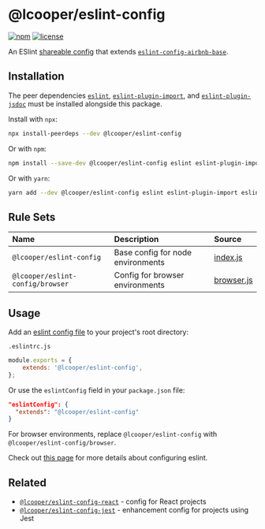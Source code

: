 # @lcooper/eslint-config

[![npm][npm-badge]][npm-link]
[![license][license-badge]][license-link]

An ESlint [shareable config](https://eslint.org/docs/developer-guide/shareable-configs) that extends [`eslint-config-airbnb-base`](https://www.npmjs.com/package/eslint-config-airbnb-base).

## Installation

The peer dependencies [`eslint`](https://www.npmjs.com/package/eslint), [`eslint-plugin-import`](https://www.npmjs.com/package/eslint-plugin-import), and [`eslint-plugin-jsdoc`](https://www.npmjs.com/package/eslint-plugin-jsdoc) must be installed alongside this package.

Install with `npx`:

```bash
npx install-peerdeps --dev @lcooper/eslint-config
```

Or with `npm`:

```bash
npm install --save-dev @lcooper/eslint-config eslint eslint-plugin-import eslint-plugin-jsdoc
```

Or with `yarn`:

```bash
yarn add --dev @lcooper/eslint-config eslint eslint-plugin-import eslint-plugin-jsdoc
```

## Rule Sets

| Name                             | Description                         | Source                   |
|:---------------------------------|:------------------------------------|:-------------------------|
| `@lcooper/eslint-config`         | Base config for node environments   | [index.js](index.js)     |
| `@lcooper/eslint-config/browser` | Config for browser environments     | [browser.js](browser.js) | 

## Usage

Add an [eslint config file](https://eslint.org/docs/user-guide/configuring/configuration-files) to your project's root directory:

`.eslintrc.js`

```javascript
module.exports = {
    extends: '@lcooper/eslint-config',
};
```

Or use the  `eslintConfig` field in your `package.json` file:

```json
"eslintConfig": {
  "extends": "@lcooper/eslint-config"
}
```

For browser environments, replace `@lcooper/eslint-config` with `@lcooper/eslint-config/browser`.

Check out [this page](https://eslint.org/docs/user-guide/configuring) for more details about configuring eslint.

## Related

 * [`@lcooper/eslint-config-react`](https://www.npmjs.com/package/@lcooper/eslint-config-react) - config for React projects
 * [`@lcooper/eslint-config-jest`](https://www.npmjs.com/package/@lcooper/eslint-config-jest) - enhancement config for projects using Jest

[npm-link]: https://www.npmjs.com/package/@lcooper/eslint-config
[npm-badge]: https://img.shields.io/npm/v/@lcooper/eslint-config?logo=npm&style=for-the-badge
[license-link]: LICENSE
[license-badge]: https://img.shields.io/github/license/luciancooper/eslint-configs?color=brightgreen&style=for-the-badge
